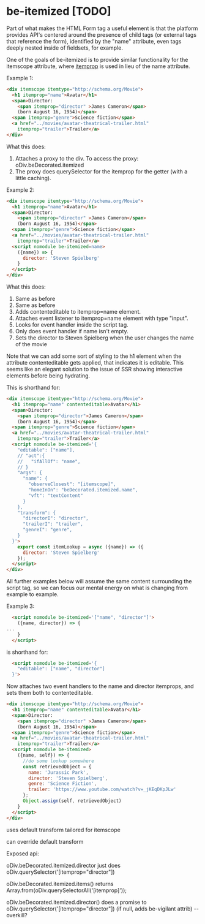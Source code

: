 # be-itemized [TODO]

Part of what makes the HTML Form tag a useful element is that the platform provides API's centered around the presence of child tags (or external tags that reference the form), identified by the "name" attribute, even tags deeply nested inside of fieldsets, for example.

One of the goals of be-itemized is to provide similar functionality for the itemscope attribute, where [itemprop](https://developer.mozilla.org/en-US/docs/Web/HTML/Global_attributes/itemprop) is used in lieu of the name attribute.

Example 1:

```html
<div itemscope itemtype="http://schema.org/Movie">
  <h1 itemprop="name">Avatar</h1>
  <span>Director:
    <span itemprop="director" >James Cameron</span>
    (born August 16, 1954)</span>
  <span itemprop="genre">Science fiction</span>
  <a href="../movies/avatar-theatrical-trailer.html"
    itemprop="trailer">Trailer</a>
</div>
```

What this does:

1.  Attaches a proxy to the div.  To access the proxy:  oDiv.beDecorated.itemized
2.  The proxy does querySelector for the itemprop for the getter (with a little caching).


Example 2:

```html
<div itemscope itemtype="http://schema.org/Movie">
  <h1 itemprop="name">Avatar</h1>
  <span>Director:
    <span itemprop="director" >James Cameron</span>
    (born August 16, 1954)</span>
  <span itemprop="genre">Science fiction</span>
  <a href="../movies/avatar-theatrical-trailer.html"
    itemprop="trailer">Trailer</a>
  <script nomodule be-itemized=name>
    ({name}) => {
      director: 'Steven Spielberg'
    }
  </script>
</div>
```

What this does:

1.  Same as before
2.  Same as before
3.  Adds contenteditable to itemprop=name element.
4.  Attaches event listener to itemprop=name element with type "input".
5.  Looks for event handler inside the script tag.
6.  Only does event handler if name isn't empty.
6.  Sets the director to Steven Spielberg when the user changes the name of the movie

Note that we can add some sort of styling to the h1 element when the attribute contenteditable gets applied, that indicates it is editable.  This seems like an elegant solution to the issue of SSR showing interactive elements before being hydrating.


This is shorthand for:

```html
<div itemscope itemtype="http://schema.org/Movie">
  <h1 itemprop="name" contenteditable>Avatar</h1>
  <span>Director:
    <span itemprop="director">James Cameron</span>
    (born August 16, 1954)</span>
  <span itemprop="genre">Science fiction</span>
  <a href="../movies/avatar-theatrical-trailer.html"
    itemprop="trailer">Trailer</a>
  <script nomodule be-itemized='{
    "editable": ["name"],
    // "act":{
    //   "ifAllOf": "name",
    // }
    "args": {
      "name": {
        "observeClosest": "[itemscope]",
        "homeInOn": "beDecorated.itemized.name",
        "vft": "textContent"
      }
    },
    "transform": {
      "directorI": "director",
      "trailerI": "trailer",
      "genreI": "genre",
    }
  }'>
    export const itemLookup = async ({name}) => ({
      director: 'Steven Spielberg'
    });
  </script>
</div>
```



All further examples below will assume the same content surrounding the script tag, so we can focus our mental energy on what is changing from example to example.


Example 3:

```html
  <script nomodule be-itemized='["name", "director"]'>
    ({name, director}) => {
...
    }
  </script>
```

is shorthand for:

```html
  <script nomodule be-itemized='{
    "editable": ["name", "director"]
  }'>
```

Now attaches two event handlers to the name and director itemprops, and sets them both to contenteditable.

```html
<div itemscope itemtype="http://schema.org/Movie">
  <h1 itemprop="name" contenteditable>Avatar</h1>
  <span>Director:
    <span itemprop="director" >James Cameron</span>
    (born August 16, 1954)</span>
  <span itemprop="genre">Science fiction</span>
  <a href="../movies/avatar-theatrical-trailer.html"
    itemprop="trailer">Trailer</a>
  <script nomodule be-itemized>
    ({name, self}) => {
      //do some lookup somewhere
      const retrievedObject = {
        name: 'Jurassic Park',
        director: 'Steven Spielberg',
        genre: 'Science Fiction',
        trailer: 'https://www.youtube.com/watch?v=_jKEqDKpJLw'
      };
      Object.assign(self, retrievedObject)
    }
  </script>
</div>
```

uses default transform tailored for itemscope

can override default transform

Exposed api:

oDiv.beDecorated.itemized.director just does oDiv.querySelector('[itemprop="director"])

oDiv.beDecorated.itemized.items() returns Array.from(oDiv.querySelectorAll('[itemprop]'));

oDiv.beDecorated.itemized.director() does a promise to oDiv.querySelector('[itemprop="director"]) (if null, adds be-vigilant attrib) --overkill?




